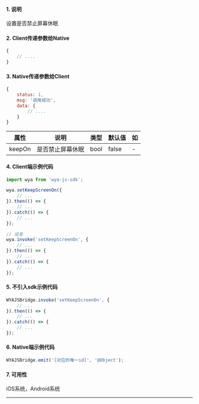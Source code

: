 #### 1. 说明

设置是否禁止屏幕休眠

#### 2. Client传递参数给Native

```javascript
{
	// ....
}
```

#### 3. Native传递参数给Client

```javascript
{
	status: 1,
	msg: '调用成功',
	data: {
		// ....
	}
}
```

属性 | 说明 | 类型 | 默认值 | 如
---|---|---|---|---
keepOn | 是否禁止屏幕休眠 | bool | false | -


#### 4. Client端示例代码

```javascript
import wya from 'wya-js-sdk';

wya.setKeepScreenOn({
	// ...
}).then(() => {
	// ...
}).catch(() => {
	// ...
});

// 或者
wya.invoke('setKeepScreenOn', {
	// ...
}).then(() => {
	// ...
}).catch(() => {
	// ...
});
```

#### 5. 不引入sdk示例代码

```javascript
WYAJSBridge.invoke('setKeepScreenOn', {
	// ...
}).then(() => {
	// ...
}).catch(() => {
	// ...
});
```

#### 6. Native端示例代码

```javascript
WYAJSBridge.emit('[对应的唯一id]', '@Object');
```

#### 7. 可用性

iOS系统，Android系统

---------

